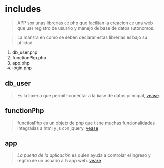 # includes

> APP son unas librerias de php que facilitan la creacion de una web que use registro de usuario y manejo de base de datos autonomos.

> La manera en como se deben declarar estas librerias es bajo su utilidad:

1. db_user.php
2. functionPhp.php
3. app.php
4. login.php

## db_user

> Es la libreria que permite conectar a la base de datos principal, [vease](https://github.com/barjuegocreador93/focusPHP/tree/master/data_base).

## functionPhp

> functionPhp es un objeto de php que tiene muchas funcionalidades integradas a html y js con jquery. [vease](https://github.com/barjuegocreador93/focusPHP/wiki/functionsPhp)


## app 

> _La puerta de la aplicación_ es quien ayuda a controlar el ingreso y regitro de un usuario a la app web. [vease](https://github.com/barjuegocreador93/focusPHP/wiki/app) 
